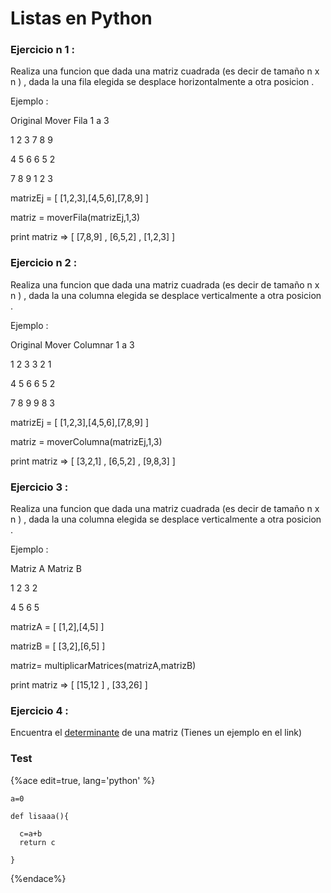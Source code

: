 # Listas en Python





### **Ejercicio n 1 :**

Realiza una funcion que dada una matriz cuadrada \(es decir de tamaño n x n \) , dada la una fila elegida se desplace horizontalmente  a otra posicion .

Ejemplo :

Original              Mover Fila 1 a 3

1 2 3                           7 8 9

4 5 6                           6 5 2

7 8 9                           1 2 3

matrizEj = \[ \[1,2,3\],\[4,5,6\],\[7,8,9\] \]

matriz = moverFila\(matrizEj,1,3\)

print matriz =&gt; \[ \[7,8,9\] , \[6,5,2\] , \[1,2,3\] \]

### **Ejercicio n 2 :**

Realiza una funcion que dada una matriz cuadrada \(es decir de tamaño n x n \) , dada la una columna elegida se desplace verticalmente a otra posicion .

Ejemplo :

Original          Mover Columnar 1 a 3

1 2 3                3 2 1

4 5 6                6 5 2

7 8 9                9 8 3

matrizEj = \[ \[1,2,3\],\[4,5,6\],\[7,8,9\] \]

matriz = moverColumna\(matrizEj,1,3\)

print matriz     =&gt; \[ \[3,2,1\] , \[6,5,2\] , \[9,8,3\] \]

### Ejercicio 3 :

Realiza una funcion que dada una matriz cuadrada \(es decir de tamaño n x n \) , dada la una columna elegida se desplace verticalmente a otra posicion .

Ejemplo :

Matriz A                Matriz B

1 2                         3 2

4 5                         6 5

matrizA = \[ \[1,2\],\[4,5\] \]

matrizB = \[ \[3,2\],\[6,5\] \]

matriz= multiplicarMatrices\(matrizA,matrizB\)

print matriz =&gt; \[ \[15,12 \] , \[33,26\] \]

### Ejercicio 4 :

Encuentra el [determinante](http://www.vitutor.com/algebra/determinantes/calculo.html) de una matriz \(Tienes un ejemplo en el link\)


### Test
{%ace edit=true, lang='python' %}

    a=0

    def lisaaa(){

      c=a+b
      return c

    }

{%endace%}




